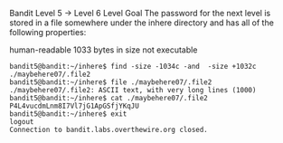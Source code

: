 Bandit Level 5 → Level 6
Level Goal
The password for the next level is stored in a file somewhere under the inhere directory and has all of the following 
properties:

human-readable
1033 bytes in size
not executable

    bandit5@bandit:~/inhere$ find -size -1034c -and  -size +1032c
    ./maybehere07/.file2
    bandit5@bandit:~/inhere$ file ./maybehere07/.file2 
    ./maybehere07/.file2: ASCII text, with very long lines (1000)
    bandit5@bandit:~/inhere$ cat ./maybehere07/.file2
    P4L4vucdmLnm8I7Vl7jG1ApGSfjYKqJU
    bandit5@bandit:~/inhere$ exit
    logout
    Connection to bandit.labs.overthewire.org closed.
